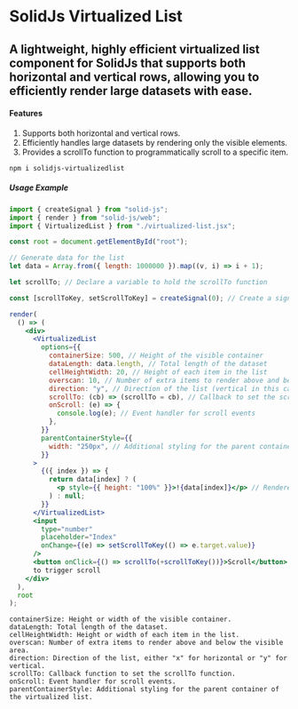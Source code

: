 # SolidJs Virtualized List

## A lightweight, highly efficient virtualized list component for SolidJs that supports both horizontal and vertical rows, allowing you to efficiently render large datasets with ease.

#### Features

1. Supports both horizontal and vertical rows.
2. Efficiently handles large datasets by rendering only the visible elements.
3. Provides a scrollTo function to programmatically scroll to a specific item.

```
npm i solidjs-virtualizedlist
```

##### Usage Example

```jsx
import { createSignal } from "solid-js";
import { render } from "solid-js/web";
import { VirtualizedList } from "./virtualized-list.jsx";

const root = document.getElementById("root");

// Generate data for the list
let data = Array.from({ length: 1000000 }).map((v, i) => i + 1);

let scrollTo; // Declare a variable to hold the scrollTo function

const [scrollToKey, setScrollToKey] = createSignal(0); // Create a signal for the scroll target index

render(
  () => (
    <div>
      <VirtualizedList
        options={{
          containerSize: 500, // Height of the visible container
          dataLength: data.length, // Total length of the dataset
          cellHeightWidth: 20, // Height of each item in the list
          overscan: 10, // Number of extra items to render above and below the visible area
          direction: "y", // Direction of the list (vertical in this case)
          scrollTo: (cb) => (scrollTo = cb), // Callback to set the scrollTo function
          onScroll: (e) => {
            console.log(e); // Event handler for scroll events
          },
        }}
        parentContainerStyle={{
          width: "250px", // Additional styling for the parent container
        }}
      >
        {({ index }) => {
          return data[index] ? (
            <p style={{ height: "100%" }}>!{data[index]}</p> // Rendered item in the list
          ) : null;
        }}
      </VirtualizedList>
      <input
        type="number"
        placeholder="Index"
        onChange={(e) => setScrollToKey(() => e.target.value)}
      />
      <button onClick={() => scrollTo(+scrollToKey())}>Scroll</button> // Button
      to trigger scroll
    </div>
  ),
  root
);
```

```
containerSize: Height or width of the visible container.
dataLength: Total length of the dataset.
cellHeightWidth: Height or width of each item in the list.
overscan: Number of extra items to render above and below the visible area.
direction: Direction of the list, either "x" for horizontal or "y" for vertical.
scrollTo: Callback function to set the scrollTo function.
onScroll: Event handler for scroll events.
parentContainerStyle: Additional styling for the parent container of the virtualized list.
```
